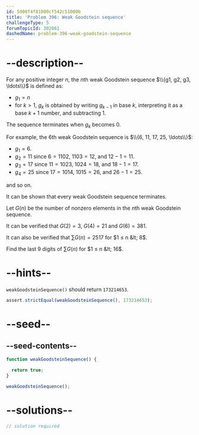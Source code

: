 ```yaml
---
id: 5900f4f81000cf542c51000b
title: 'Problem 396: Weak Goodstein sequence'
challengeType: 5
forumTopicId: 302061
dashedName: problem-396-weak-goodstein-sequence
---
```


# --description--

For any positive integer $n$, the $n$th weak Goodstein sequence $\\{g1, g2, g3, \ldots\\}$ is defined as:

- $g_1 = n$
- for $k > 1$, $g_k$ is obtained by writing $g_{k - 1}$ in base $k$, interpreting it as a base $k + 1$ number, and subtracting 1.

The sequence terminates when $g_k$ becomes 0.

For example, the $6$th weak Goodstein sequence is $\\{6, 11, 17, 25, \ldots\\}$:

- $g_1 = 6$.
- $g_2 = 11$ since $6 = 1102$, $1103 = 12$, and $12 - 1 = 11$.
- $g_3 = 17$ since $11 = 1023$, $1024 = 18$, and $18 - 1 = 17$.
- $g_4 = 25$ since $17 = 1014$, $1015 = 26$, and $26 - 1 = 25$.

and so on.

It can be shown that every weak Goodstein sequence terminates.

Let $G(n)$ be the number of nonzero elements in the $n$th weak Goodstein sequence.

It can be verified that $G(2) = 3$, $G(4) = 21$ and $G(6) = 381$.

It can also be verified that $\sum G(n) = 2517$ for $1 ≤ n &lt; 8$.

Find the last 9 digits of $\sum G(n)$ for $1 ≤ n &lt; 16$.

# --hints--

`weakGoodsteinSequence()` should return `173214653`.

```js
assert.strictEqual(weakGoodsteinSequence(), 173214653);
```

# --seed--

## --seed-contents--

```js
function weakGoodsteinSequence() {

  return true;
}

weakGoodsteinSequence();
```

# --solutions--

```js
// solution required
```
